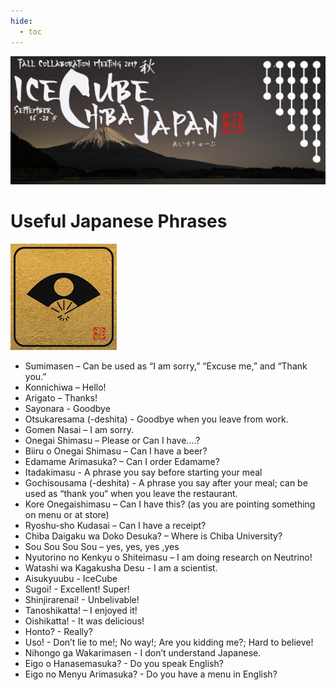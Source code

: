 ```yaml
---
hide:
  - toc
---
```


![2019 Fall Collaboration Meeting](titleNoren2C_new.jpg)


# Useful Japanese Phrases

![ ](words.jpg)


- Sumimasen – Can be used as “I am sorry,” “Excuse me,” and “Thank you.”
- Konnichiwa – Hello!
- Arigato – Thanks!
- Sayonara - Goodbye
- Otsukaresama (-deshita) - Goodbye when you leave from work.
- Gomen Nasai – I am sorry.
- Onegai Shimasu – Please or Can I have….?
- Biiru o Onegai Shimasu – Can I have a beer?
- Edamame Arimasuka? – Can I order Edamame?
- Itadakimasu - A phrase you say before starting your meal
- Gochisousama (-deshita) - A phrase you say after your meal; can be used as “thank you“ when you leave the restaurant.
- Kore Onegaishimasu – Can I have this? (as you are pointing something on menu or at store)
- Ryoshu-sho Kudasai – Can I have a receipt?
- Chiba Daigaku wa Doko Desuka? – Where is Chiba University?
- Sou Sou Sou Sou – yes, yes, yes ,yes
- Nyutorino no Kenkyu o Shiteimasu – I am doing research on Neutrino!
- Watashi wa Kagakusha Desu - I am a scientist.
- Aisukyuubu - IceCube
- Sugoi! - Excellent! Super!
- Shinjirarenai! - Unbelivable!
- Tanoshikatta! – I enjoyed it!
- Oishikatta! - It was delicious!
- Honto? - Really?
- Uso! - Don’t lie to me!; No way!; Are you kidding me?; Hard to believe!
- Nihongo ga Wakarimasen - I don’t understand Japanese.
- Eigo o Hanasemasuka? - Do you speak English?
- Eigo no Menyu Arimasuka?  - Do you have a menu in English?
